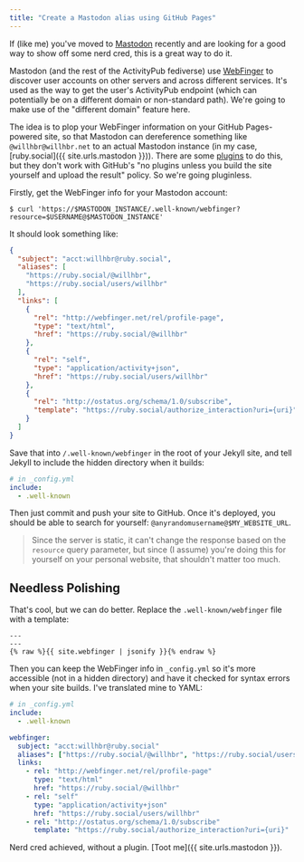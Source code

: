 ```yaml
---
title: "Create a Mastodon alias using GitHub Pages"
---
```


If (like me) you've moved to [Mastodon](https://joinmastodon.org) recently and are looking for a good way to show off some nerd cred, this is a great way to do it.

Mastodon (and the rest of the ActivityPub fediverse) use [WebFinger](http://webfinger.net) to discover user accounts on other servers and across different services. It's used as the way to get the user's ActivityPub endpoint (which can potentially be on a different domain or non-standard path). We're going to make use of the "different domain" feature here.

The idea is to plop your WebFinger information on your GitHub Pages-powered site, so that Mastodon can dereference something like `@willhbr@willhbr.net` to an actual Mastodon instance (in my case, [ruby.social]({{ site.urls.mastodon }})). There are some [plugins](https://github.com/philnash/jekyll-mastodon_webfinger) to do this, but they don't work with GitHub's "no plugins unless you build the site yourself and upload the result" policy. So we're going pluginless.

Firstly, get the WebFinger info for your Mastodon account:

```shell
$ curl 'https://$MASTODON_INSTANCE/.well-known/webfinger?resource=$USERNAME@$MASTODON_INSTANCE'
```

It should look something like:

```json
{
  "subject": "acct:willhbr@ruby.social",
  "aliases": [
    "https://ruby.social/@willhbr",
    "https://ruby.social/users/willhbr"
  ],
  "links": [
    {
      "rel": "http://webfinger.net/rel/profile-page",
      "type": "text/html",
      "href": "https://ruby.social/@willhbr"
    },
    {
      "rel": "self",
      "type": "application/activity+json",
      "href": "https://ruby.social/users/willhbr"
    },
    {
      "rel": "http://ostatus.org/schema/1.0/subscribe",
      "template": "https://ruby.social/authorize_interaction?uri={uri}"
    }
  ]
}
```

Save that into `/.well-known/webfinger` in the root of your Jekyll site, and tell Jekyll to include the hidden directory when it builds:

```yaml
# in _config.yml
include:
  - .well-known
```

Then just commit and push your site to GitHub. Once it's deployed, you should be able to search for yourself: `@anyrandomusername@$MY_WEBSITE_URL`.

> Since the server is static, it can't change the response based on the `resource` query parameter, but since (I assume) you're doing this for yourself on your personal website, that shouldn't matter too much.

## Needless Polishing

That's cool, but we can do better. Replace the `.well-known/webfinger` file with a template:

```
---
---
{% raw %}{{ site.webfinger | jsonify }}{% endraw %}
```

Then you can keep the WebFinger info in `_config.yml` so it's more accessible (not in a hidden directory) and have it checked for syntax errors when your site builds. I've translated mine to YAML:

```yaml
# in _config.yml
include:
  - .well-known

webfinger:
  subject: "acct:willhbr@ruby.social"
  aliases": ["https://ruby.social/@willhbr", "https://ruby.social/users/willhbr"]
  links:
    - rel: "http://webfinger.net/rel/profile-page"
      type: "text/html"
      href: "https://ruby.social/@willhbr"
    - rel: "self"
      type: "application/activity+json"
      href: "https://ruby.social/users/willhbr"
    - rel: "http://ostatus.org/schema/1.0/subscribe"
      template: "https://ruby.social/authorize_interaction?uri={uri}"
```

Nerd cred achieved, without a plugin. [Toot me]({{ site.urls.mastodon }}).
